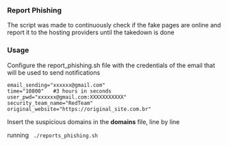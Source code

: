 ### Report Phishing

The script was made to continuously check if the fake pages are online and report it to the hosting providers until the takedown is done

### Usage
Configure the report_phishing.sh file with the credentials of the email that will be used to send notifications

    email_sending="xxxxxx@gmail.com"
    time="10800"   #3 hours in seconds
    user_pwd="xxxxxx@gmail.com:XXXXXXXXXXX"
    security_team_name="RedTeam"
    original_website="https://original_site.com.br"

Insert the suspicious domains in the **domains** file, line by line

running  ` ./reports_phishing.sh`